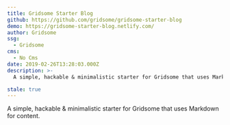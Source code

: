 ```yaml
---
title: Gridsome Starter Blog
github: https://github.com/gridsome/gridsome-starter-blog
demo: https://gridsome-starter-blog.netlify.com/
author: Gridsome
ssg:
  - Gridsome
cms:
  - No Cms
date: 2019-02-26T13:28:03.000Z
description: >-
  A simple, hackable & minimalistic starter for Gridsome that uses Markdown for content.

stale: true
---
```


A simple, hackable & minimalistic starter for Gridsome that uses Markdown for content.

